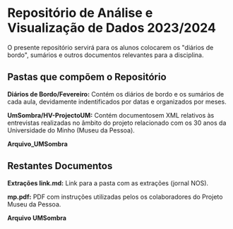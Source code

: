 # Repositório de Análise e Visualização de Dados 2023/2024

<p>O presente repositório servirá para os alunos colocarem os "diários de bordo", sumários e outros documentos relevantes para a disciplina.</p>
<p></p>

<h2>Pastas que compõem o Repositório</h2>
<p><strong>Diários de Bordo/Fevereiro:</strong> Contém os diários de bordo e os sumários de cada aula, devidamente indentificados por datas e organizados por meses. </p>
<p><strong>UmSombra/HV-ProjectoUM:</strong> Contém documentosem XML relativos às entrevistas realizadas no âmbito do projeto relacionado com os 30 anos da Universidade do Minho (Museu da Pessoa).</p>
<p><strong>Arquivo_UMSombra</strong></p>
<p></p>
<h2>Restantes Documentos</h2>
<p><strong>Extrações link.md:</strong> Link para a pasta com as extrações (jornal NOS).</p>
<p><strong>mp.pdf:</strong> PDF com instruções utilizadas pelos os colaboradores do Projeto Museu da Pessoa.</p>
<p><strong>Arquivo UMSombra</strong></p>
